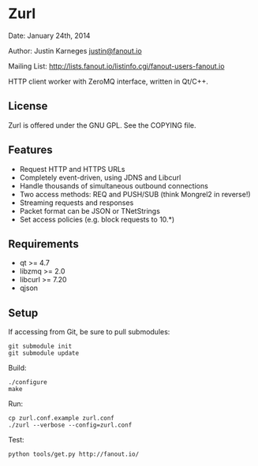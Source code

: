 Zurl
====
Date: January 24th, 2014

Author: Justin Karneges <justin@fanout.io>

Mailing List: http://lists.fanout.io/listinfo.cgi/fanout-users-fanout.io

HTTP client worker with ZeroMQ interface, written in Qt/C++.

License
-------

Zurl is offered under the GNU GPL. See the COPYING file.

Features
--------

  * Request HTTP and HTTPS URLs
  * Completely event-driven, using JDNS and Libcurl
  * Handle thousands of simultaneous outbound connections
  * Two access methods: REQ and PUSH/SUB (think Mongrel2 in reverse!)
  * Streaming requests and responses
  * Packet format can be JSON or TNetStrings
  * Set access policies (e.g. block requests to 10.*)

Requirements
------------

  * qt >= 4.7
  * libzmq >= 2.0
  * libcurl >= 7.20
  * qjson

Setup
-----

If accessing from Git, be sure to pull submodules:

    git submodule init
    git submodule update

Build:

    ./configure
    make

Run:

    cp zurl.conf.example zurl.conf
    ./zurl --verbose --config=zurl.conf

Test:

    python tools/get.py http://fanout.io/
